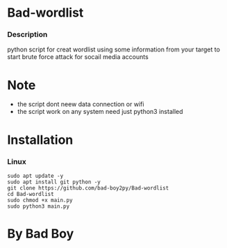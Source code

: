# Bad-wordlist

### Description
python script for creat wordlist using some information from your target  to start brute force attack for socail media accounts

# Note 
+ the script dont neew data connection or wifi
+ the script work on any system need just python3 installed 


# Installation

### Linux
```
sudo apt update -y
sudo apt install git python -y
git clone https://github.com/bad-boy2py/Bad-wordlist
cd Bad-wordlist
sudo chmod +x main.py
sudo python3 main.py 
```


# By Bad Boy 
